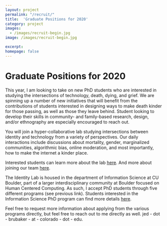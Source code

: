 ```yaml
---
layout: project
permalink: "/recruit/"
title:  'Graduate Positions for 2020'
category: project
images:
  - /images/recruit-begin.jpg
image: /images/recruit-begin.jpg

excerpt:
homepage: false
---
```


# Graduate Positions for 2020

This year, I am looking to take on new PhD students who are interested in studying the intersections of technology, death, dying, and grief. We are spinning up a number of new initiatives that will benefit from the contributions of students interested in designing ways to make death kinder for those passing, as well as those they leave behind. Student looking to develop their skills in community- and family-based research, design, and/or ethnography are especially encouraged to reach out.

You will join a hyper-collaborative lab studying intersections between identity and technology from a variety of perspectives. Our daily interactions include discussions about mortality, gender, marginalized communities, algorithmic bias, online moderation, and most importantly, how to make the internet a kinder place.

Interested students can learn more about the lab [here](https://cmci.colorado.edu/idlab/).
And more about joining our team [here](https://cmci.colorado.edu/idlab/join/).

The Identity Lab is housed in the department of Information Science at CU Boulder, part of a larger interdisciplinary community at Boulder focused on Human Centered Computing. As such, I accept PhD students through five different programs (see previous link). Students interested in the Information Science PhD program can find more details [here](https://www.colorado.edu/infoscience/phd-2020).

Feel free to request more information about applying from the various programs directly, but feel free to reach out to me directly as well. jed - dot - brubaker - at - colorado - dot - edu.
